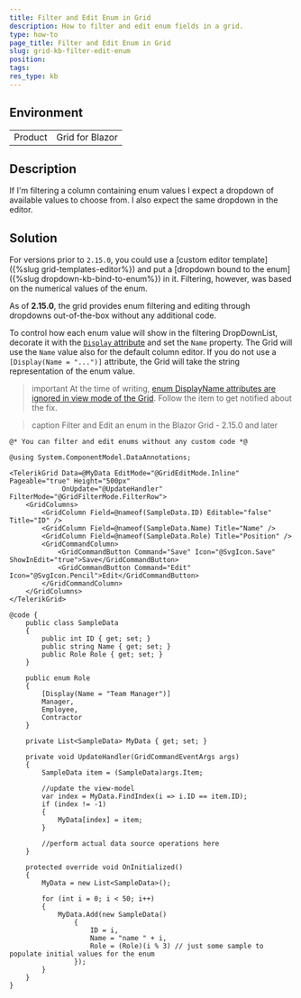 ```yaml
---
title: Filter and Edit Enum in Grid
description: How to filter and edit enum fields in a grid.
type: how-to
page_title: Filter and Edit Enum in Grid
slug: grid-kb-filter-edit-enum
position: 
tags: 
res_type: kb
---
```


## Environment
<table>
	<tbody>
		<tr>
			<td>Product</td>
			<td>Grid for Blazor</td>
		</tr>
	</tbody>
</table>


## Description

If I'm filtering a column containing enum values I expect a dropdown of available values to choose from. I also expect the same dropdown in the editor.


## Solution

For versions prior to `2.15.0`, you could use a [custom editor template]({%slug grid-templates-editor%}) and put a [dropdown bound to the enum]({%slug dropdown-kb-bind-to-enum%}) in it. Filtering, however, was based on the numerical values of the enum.

As of **2.15.0**, the grid provides enum filtering and editing through dropdowns out-of-the-box without any additional code.

To control how each enum value will show in the filtering DropDownList, decorate it with the [`Display` attribute](https://learn.microsoft.com/en-us/dotnet/api/microsoft.openapi.attributes.displayattribute) and set the `Name` property. The Grid will use the `Name` value also for the default column editor. If you do not use a `[Display(Name = "...")]` attribute, the Grid will take the string representation of the enum value.

>important At the time of writing, [enum DisplayName attributes are ignored in view mode of the Grid](https://feedback.telerik.com/blazor/1521947-enum-displayname-attributes-are-ignored-in-view-mode-of-the-grid). Follow the item to get notified about the fix.

>caption Filter and Edit an enum in the Blazor Grid - 2.15.0 and later

````RAZOR
@* You can filter and edit enums without any custom code *@

@using System.ComponentModel.DataAnnotations;

<TelerikGrid Data=@MyData EditMode="@GridEditMode.Inline" Pageable="true" Height="500px"
             OnUpdate="@UpdateHandler" FilterMode="@GridFilterMode.FilterRow">
    <GridColumns>
        <GridColumn Field=@nameof(SampleData.ID) Editable="false" Title="ID" />
        <GridColumn Field=@nameof(SampleData.Name) Title="Name" />
        <GridColumn Field=@nameof(SampleData.Role) Title="Position" />
        <GridCommandColumn>
            <GridCommandButton Command="Save" Icon="@SvgIcon.Save" ShowInEdit="true">Save</GridCommandButton>
            <GridCommandButton Command="Edit" Icon="@SvgIcon.Pencil">Edit</GridCommandButton>
        </GridCommandColumn>
    </GridColumns>
</TelerikGrid>

@code {
    public class SampleData
    {
        public int ID { get; set; }
        public string Name { get; set; }
        public Role Role { get; set; }
    }

    public enum Role
    {
        [Display(Name = "Team Manager")]
        Manager,
        Employee,
        Contractor
    }

    private List<SampleData> MyData { get; set; }

    private void UpdateHandler(GridCommandEventArgs args)
    {
        SampleData item = (SampleData)args.Item;

        //update the view-model
        var index = MyData.FindIndex(i => i.ID == item.ID);
        if (index != -1)
        {
            MyData[index] = item;
        }

        //perform actual data source operations here
    }

    protected override void OnInitialized()
    {
        MyData = new List<SampleData>();

        for (int i = 0; i < 50; i++)
        {
            MyData.Add(new SampleData()
                {
                    ID = i,
                    Name = "name " + i,
                    Role = (Role)(i % 3) // just some sample to populate initial values for the enum
                });
        }
    }
}
````
